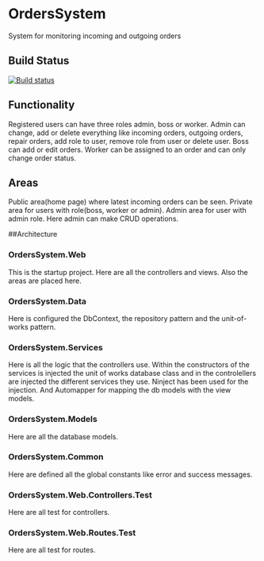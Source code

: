 # OrdersSystem
System for monitoring incoming and outgoing orders 

## Build Status
[![Build status](https://ci.appveyor.com/api/projects/status/3x6llmdwi55wn87p?svg=true)](https://ci.appveyor.com/project/petyopetkov/orderssystem)

## Functionality
Registered users can have three roles admin, boss or worker. Admin can change, add or delete everything like incoming orders, outgoing orders, repair orders, add role to user, remove role from user or delete user. Boss can add or edit orders. Worker can be assigned to an order and can only change order status.

## Areas
Public area(home page) where latest incoming orders can be seen.
Private area for users with role(boss, worker or admin).
Admin area for user with admin role. Here admin can make CRUD operations.

##Architecture

### OrdersSystem.Web
This is the startup project. Here are all the controllers and views. Also the areas are placed here.

### OrdersSystem.Data
Here is configured the DbContext, the repository pattern and the unit-of-works pattern.

### OrdersSystem.Services
Here is all the logic that the controllers use. Within the constructors of the services is injected the unit of works database class and in the controlellers are injected the different services they use. Ninject has been used for the injection. And Automapper for mapping the db models with the view models.

### OrdersSystem.Models
Here are all the database models.

### OrdersSystem.Common
Here are defined all the global constants like error and success messages.

### OrdersSystem.Web.Controllers.Test
Here are all test for controllers.

### OrdersSystem.Web.Routes.Test
Here are all test for routes.


